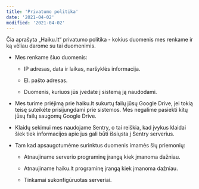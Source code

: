 ```yaml
---
title: 'Privatumo politika'
date: '2021-04-02'
modified: '2021-04-02'
---
```


Čia aprašyta „Haiku.lt“ privatumo politika - kokius duomenis mes
renkame ir ką vėliau darome su tai duomenimis.

* Mes renkame šiuo duomenis:

  * IP adresas, data ir laikas, naršyklės informacija.

  * El. pašto adresas.

  * Duomenis, kuriuos jūs įvedate į sistemą ją naudodami.

* Mes turime priėjimą prie haiku.lt sukurtų failų jūsų Google
  Drive, jei tokią teisę suteikėte prisijungdami prie sistemos.
  Mes negalime pasiekti kitų jūsų failų saugomų Google Drive.

* Klaidų sekimui mes naudojame Sentry, o tai reiškia, kad įvykus
  klaidai šiek tiek informacijos apie jus gali būti išsiųsta į
  Sentry serverius.

* Tam kad apsaugotumėme surinktus duomenis imamės šių priemonių:

  * Atnaujiname serverio programinę įrangą kiek įmanoma dažniau.

  * Atnaujiname haiku.lt programinę įrangą kiek įmanoma dažniau.

  * Tinkamai sukonfigūruotas serveriai.
